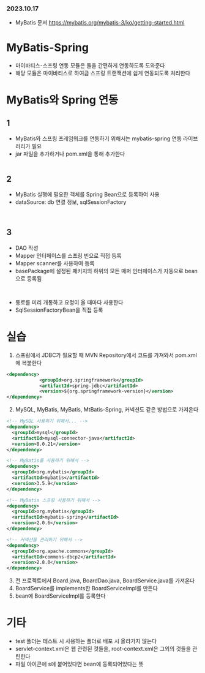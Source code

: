 ### 2023.10.17

- MyBatis 문서
https://mybatis.org/mybatis-3/ko/getting-started.html

# MyBatis-Spring
- 마이바티스-스프링 연동 모듈은 둘을 간편하게 연동하도록 도와준다
- 해당 모듈은 마이바티스로 하여금 스프링 트랜잭션에 쉽게 연동되도록 처리한다

# MyBatis와 Spring 연동
## 1
- MyBatis와 스프링 프레임워크를 연동하기 위해서는 mybatis-spring 연동 라이브러리가 필요
- jar 파일을 추가하거나 pom.xml을 통해 추가한다
```xml

```

## 2
- MyBatis 실행에 필요한 객체를 Spring Bean으로 등록하여 사용
- dataSource: db 연결 정보, sqlSessionFactory
```xml

```
```xml

```

## 3
- DAO 작성
- Mapper 인터페이스를 스프링 빈으로 직접 등록
- Mapper scanner를 사용하여 등록
- basePackage에 설정된 패키지의 하위의 모든 매퍼 인터페이스가 자동으로 bean으로 등록됨
```xml

```
```xml

```

- 통로를 미리 개통하고 요청이 올 때마다 사용한다
- SqlSessionFactoryBean을 직접 등록


# 실습
1. 스프링에서 JDBC가 필요할 때 MVN Repository에서 코드를 가져와서 pom.xml에 복붙한다
```xml
<dependency>
			<groupId>org.springframework</groupId>
			<artifactId>spring-jdbc</artifactId>
			<version>${org.springframework-version}</version>
</dependency>
```
2. MySQL, MyBatis, MyBatis, MtBatis-Spring, 커넥션도 같은 방법으로 가져온다
```xml
<!-- MySQL 사용하기 위해서... -->
<dependency>
  <groupId>mysql</groupId>
  <artifactId>mysql-connector-java</artifactId>
  <version>8.0.21</version>
</dependency>

<!-- MyBatis를 사용하기 위해서 -->
<dependency>
  <groupId>org.mybatis</groupId>
  <artifactId>mybatis</artifactId>
  <version>3.5.9</version>
</dependency>

<!-- MyBatis 스프링 사용하기 위해서 -->
<dependency>
  <groupId>org.mybatis</groupId>
  <artifactId>mybatis-spring</artifactId>
  <version>2.0.6</version>
</dependency>

<!-- 커넥션을 관리하기 위해서 -->
<dependency>
  <groupId>org.apache.commons</groupId>
  <artifactId>commons-dbcp2</artifactId>
  <version>2.8.0</version>
</dependency>
```
3. 전 프로젝트에서 Board.java, BoardDao.java, BoardService.java를 가져온다
4. BoardService를 implements한 BoardServiceImpl를 만든다
5. bean에 BoardServiceImpl를 등록한다

# 기타
- test 폴더는 테스트 시 사용하는 폴더로 배포 시 올라가지 않는다
- servlet-context.xml은 웹 관련된 것들을, root-context.xml은 그외의 것들을 관린한다
- 파일 아이콘에 s에 붙어있다면 bean에 등록되어있다는 뜻
